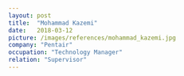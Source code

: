 ```yaml
---
layout: post
title:  "Mohammad Kazemi"
date:   2018-03-12
picture: /images/references/mohammad_kazemi.jpg
company: "Pentair"
occupation: "Technology Manager"
relation: "Supervisor"
---
```



